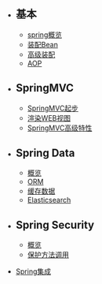 - ## 基本

  - [spring概览](./spring概览.md)
  - [装配Bean](./装配Bean.md)
  - [高级装配](./高级装配.md)
  - [AOP](./AOP.md)

- ## SpringMVC

  - [SpringMVC起步](./SpringMVC/SpringMVC起步.md)
  - [渲染WEB视图](./SpringMVC/渲染WEB视图.md)
  - [SpringMVC高级特性](./SpringMVC/SpringMVC高级特性.md)

- ## Spring Data

  - [概览](./SpringData/概览.md)
  - [ORM](./SpringData/ORM.md)
  - [缓存数据](./SpringData/缓存数据.md)
  - [Elasticsearch](./SpringData/elasticsearch.md)
- ## Spring Security

  - [概览](./SpringSecurity/springSecurity.md)
  - [保护方法调用](./SpringSecurity/保护方法调用.md)

- [Spring集成](./Spring集成/nav.md)
